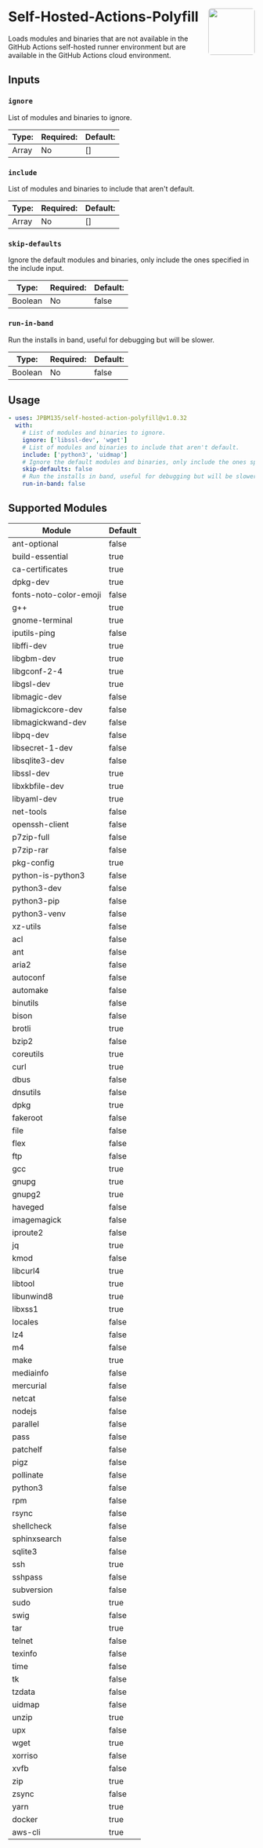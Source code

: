 <span>
  <img style="border-radius: 6px" align="right" width="95" src="https://i.imgur.com/1tUj131.jpg"></img>
  <h1 align="left">Self-Hosted-Actions-Polyfill</h1>
</span>

Loads modules and binaries that are not available in the GitHub Actions self-hosted runner environment but are available in the GitHub Actions cloud environment.

## Inputs

### `ignore`

List of modules and binaries to ignore.

| **Type:** | **Required:** | **Default:** |
| --------- | ------------- | ------------ |
| Array     | No            | []           |

### `include`

List of modules and binaries to include that aren't default.

| **Type:** | **Required:** | **Default:** |
| --------- | ------------- | ------------ |
| Array     | No            | []           |

### `skip-defaults`

Ignore the default modules and binaries, only include the ones specified in the include input.

| **Type:** | **Required:** | **Default:** |
| --------- | ------------- | ------------ |
| Boolean   | No            | false        |

### `run-in-band`

Run the installs in band, useful for debugging but will be slower.

| **Type:** | **Required:** | **Default:** |
| --------- | ------------- | ------------ |
| Boolean   | No            | false        |

## Usage

```yaml
- uses: JPBM135/self-hosted-action-polyfill@v1.0.32
  with:
    # List of modules and binaries to ignore.
    ignore: ['libssl-dev', 'wget']
    # List of modules and binaries to include that aren't default.
    include: ['python3', 'uidmap']
    # Ignore the default modules and binaries, only include the ones specified in the include input.
    skip-defaults: false
    # Run the installs in band, useful for debugging but will be slower.
    run-in-band: false
```

## Supported Modules

| Module                 | Default |
| ---------------------- | ------- |
| ant-optional           | false   |
| build-essential        | true    |
| ca-certificates        | true    |
| dpkg-dev               | true    |
| fonts-noto-color-emoji | false   |
| g++                    | true    |
| gnome-terminal         | true    |
| iputils-ping           | false   |
| libffi-dev             | true    |
| libgbm-dev             | true    |
| libgconf-2-4           | true    |
| libgsl-dev             | true    |
| libmagic-dev           | false   |
| libmagickcore-dev      | false   |
| libmagickwand-dev      | false   |
| libpq-dev              | false   |
| libsecret-1-dev        | false   |
| libsqlite3-dev         | false   |
| libssl-dev             | true    |
| libxkbfile-dev         | true    |
| libyaml-dev            | true    |
| net-tools              | false   |
| openssh-client         | false   |
| p7zip-full             | false   |
| p7zip-rar              | false   |
| pkg-config             | true    |
| python-is-python3      | false   |
| python3-dev            | false   |
| python3-pip            | false   |
| python3-venv           | false   |
| xz-utils               | false   |
| acl                    | false   |
| ant                    | false   |
| aria2                  | false   |
| autoconf               | false   |
| automake               | false   |
| binutils               | false   |
| bison                  | false   |
| brotli                 | true    |
| bzip2                  | false   |
| coreutils              | true    |
| curl                   | true    |
| dbus                   | false   |
| dnsutils               | false   |
| dpkg                   | true    |
| fakeroot               | false   |
| file                   | false   |
| flex                   | false   |
| ftp                    | false   |
| gcc                    | true    |
| gnupg                  | true    |
| gnupg2                 | true    |
| haveged                | false   |
| imagemagick            | false   |
| iproute2               | false   |
| jq                     | true    |
| kmod                   | false   |
| libcurl4               | true    |
| libtool                | true    |
| libunwind8             | true    |
| libxss1                | true    |
| locales                | false   |
| lz4                    | false   |
| m4                     | false   |
| make                   | true    |
| mediainfo              | false   |
| mercurial              | false   |
| netcat                 | false   |
| nodejs                 | false   |
| parallel               | false   |
| pass                   | false   |
| patchelf               | false   |
| pigz                   | false   |
| pollinate              | false   |
| python3                | false   |
| rpm                    | false   |
| rsync                  | false   |
| shellcheck             | false   |
| sphinxsearch           | false   |
| sqlite3                | false   |
| ssh                    | true    |
| sshpass                | false   |
| subversion             | false   |
| sudo                   | true    |
| swig                   | false   |
| tar                    | true    |
| telnet                 | false   |
| texinfo                | false   |
| time                   | false   |
| tk                     | false   |
| tzdata                 | false   |
| uidmap                 | false   |
| unzip                  | true    |
| upx                    | false   |
| wget                   | true    |
| xorriso                | false   |
| xvfb                   | false   |
| zip                    | true    |
| zsync                  | false   |
| yarn                   | true    |
| docker                 | true    |
| aws-cli                | true    |
